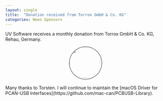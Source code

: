 ```yaml
---
layout: single
title:  "Donation received from Torrox GmbH & Co. KG"
categories: News Sponsors
---
```

UV Software receives a monthly donation from Torrox GmbH & Co. KG, Rehau, Germany.

<div style="display: flex; justify-content: center;">
  <div style="height: 100px; width: 100px; border-style: solid; border-color: #808080;  border-width: 2px; border-radius: 100%;">
    <a href="https://github.com/Torrox-GmbH-Co-KG"> <img style="border-radius: 100%;" src="https://avatars.githubusercontent.com/u/127209439?s=200&v=4" width="96px" /></a>
  </div>
</div>
<br/>
Many thanks to Torsten.
I will continue to maintain the [macOS Driver for PCAN-USB Interfaces](https://github.com/mac-can/PCBUSB-Library).